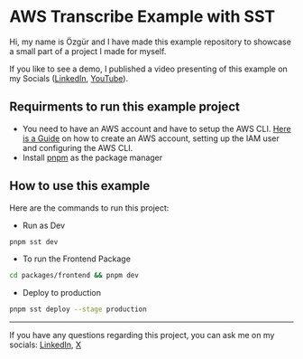 # AWS Transcribe Example with SST

Hi, my name is Özgür and I have made this example repository to showcase a small part of a project I made for myself.

If you like to see a demo, I published a video presenting of this example on my Socials ([LinkedIn](https://linkedin.com), [YouTube](https://youtube.com/)).

## Requirments to run this example project

- You need to have an AWS account and have to setup the AWS CLI. [Here is a Guide](https://sst.dev/chapters/create-an-aws-account.html) on how to create an AWS account, setting up the IAM user and configuring the AWS CLI.
- Install [pnpm](https://pnpm.io/installation) as the package manager

## How to use this example

Here are the commands to run this project:

- Run as Dev

```bash
pnpm sst dev
```

- To run the Frontend Package

```bash
cd packages/frontend && pnpm dev
```

- Deploy to production

```bash
pnpm sst deploy --stage production
```

---

If you have any questions regarding this project, you can ask me on my socials: [LinkedIn](https://www.linkedin.com/in/oezguer-isbert), [X](https://twitter.com/oezguerisbert)
